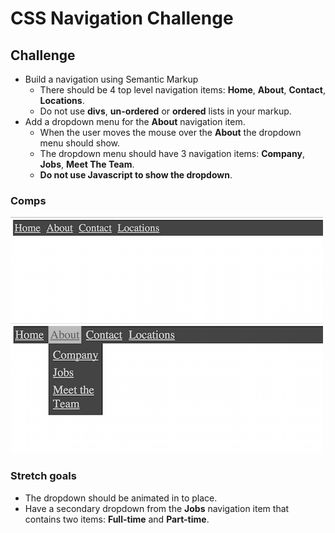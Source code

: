 # CSS Navigation Challenge

## Challenge

- Build a navigation using Semantic Markup
	- There should be 4 top level navigation items: **Home**, **About**, **Contact**, **Locations**.
	- Do not use **divs**, **un-ordered** or **ordered**  lists in your markup.
- Add a dropdown menu for the **About** navigation item.
	- When the user moves the mouse over the **About** the dropdown menu should show.
	- The dropdown menu should have 3 navigation items: **Company**, **Jobs**, **Meet The Team**.
	- **Do not use Javascript to show the dropdown**.

### Comps

![nav](nav.png)
![nav dropdown](nav-dropdown.png)

### Stretch goals

- The dropdown should be animated in to place.
- Have a secondary dropdown from the **Jobs** navigation item that contains two items: **Full-time** and **Part-time**.
